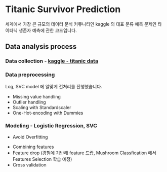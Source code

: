 # Titanic Survivor Prediction
세계에서 가장 큰 규모의 데이터 분석 커뮤니티인 kaggle 의 대표 분류 예측 문제인 타이타닉 생존자 예측에 관한 코드입니다.

## Data analysis process

### Data collection - [kaggle - titanic data](https://www.kaggle.com/c/titanic/data)

### Data preprocessing <br>
  Log, SVC model 에 알맞게 전처리를 진행했습니다. 
  
  - Missing value handling
  - Outlier handling 
  - Scaling with Standardscaler
  - One-Hot-encoding with Dummies
 
### Modeling - Logistic Regression, SVC

 - Avoid Overfitting
  * Combining features
  * Feature drop (경험에 기반해 feature 드랍, Mushroom Classfication 에서 Features Selection 학습 예정)
  * Cross validation

